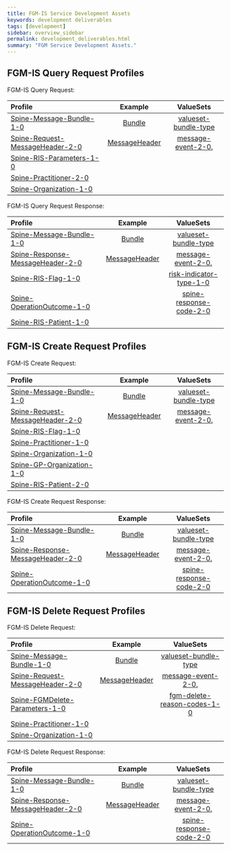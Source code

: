 ```yaml
---
title: FGM-IS Service Development Assets
keywords: development deliverables
tags: [development]
sidebar: overview_sidebar
permalink: development_deliverables.html
summary: "FGM Service Development Assets."
---
```


## FGM-IS Query Request Profiles ##

FGM-IS Query Request:

| Profile| Example | ValueSets | 
| :--------- | :-----: |:-----: |
| [Spine-Message-Bundle-1-0](https://fhir.nhs.uk/StructureDefinition/spine-message-bundle-1-0) | [Bundle](http://data.developer.nhs.uk/fhir/fgm/examples/Profile.FGMRISQueryRequest/Example-qr-1a.xml) | [valueset-bundle-type](http://hl7.org/fhir/DSTU2/valueset-bundle-type.html) |
| [Spine-Request-MessageHeader-2-0](https://fhir.nhs.uk/StructureDefinition/spine-request-messageheader-2-0) | [MessageHeader](http://data.developer.nhs.uk/fhir/fgm/Profile.FGMRISQueryRequest/Examples.html#Spine-Request-MessageHeader-1-0) | [message-event-2-0.](https://fhir.nhs.uk/ValueSet/message-event-2-0) |
| [Spine-RIS-Parameters-1-0](https://fhir.nhs.uk/StructureDefinition/spine-ris-parameters-1-0) |  | |
| [Spine-Practitioner-2-0](https://fhir.nhs.uk/StructureDefinition/spine-practitioner-2-0) |  | |
| [Spine-Organization-1-0](https://fhir.nhs.uk/StructureDefinition/spine-organization-1-0) |  | |



FGM-IS Query Request Response:

| Profile| Example | ValueSets | 
| :--------- | :-----: |:-----: |
| [Spine-Message-Bundle-1-0](https://fhir.nhs.uk/StructureDefinition/spine-message-bundle-1-0) | [Bundle](http://data.developer.nhs.uk/fhir/fgm/examples/Profile.FGMRISQueryRequest/Example-qr-1a.xml) | [valueset-bundle-type](http://hl7.org/fhir/DSTU2/valueset-bundle-type.html) |
| [Spine-Response-MessageHeader-2-0](https://fhir.nhs.uk/StructureDefinition/spine-response-messageheader-2-0) | [MessageHeader](http://data.developer.nhs.uk/fhir/fgm/Profile.FGMRISQueryRequest/Examples.html#Spine-Request-MessageHeader-1-0) | [message-event-2-0.](https://fhir.nhs.uk/ValueSet/message-event-2-0) |
| [Spine-RIS-Flag-1-0](https://fhir.nhs.uk/StructureDefinition/spine-ris-flag-1-0) |  |[risk-indicator-type-1-0](https://fhir.nhs.uk/ValueSet/risk-indicator-type-1-0) |
| [Spine-OperationOutcome-1-0](https://fhir.nhs.uk/StructureDefinition/spine-operationoutcome-1-0) | | [spine-response-code-2-0](https://fhir.nhs.uk/ValueSet/spine-response-code-2-0)|
| [Spine-RIS-Patient-1-0](https://fhir.nhs.uk/StructureDefinition/spine-ris-patient-1-0) |  | |

## FGM-IS Create Request Profiles ##

FGM-IS Create Request:

| Profile| Example | ValueSets | 
| :--------- | :-----: |:-----: |
| [Spine-Message-Bundle-1-0](https://fhir.nhs.uk/StructureDefinition/spine-message-bundle-1-0) | [Bundle](http://data.developer.nhs.uk/fhir/fgm/examples/Profile.FGMRISQueryRequest/Example-qr-1a.xml) | [valueset-bundle-type](http://hl7.org/fhir/DSTU2/valueset-bundle-type.html) |
| [Spine-Request-MessageHeader-2-0](https://fhir.nhs.uk/StructureDefinition/spine-request-messageheader-2-0) | [MessageHeader](http://data.developer.nhs.uk/fhir/fgm/Profile.FGMRISQueryRequest/Examples.html#Spine-Request-MessageHeader-1-0) | [message-event-2-0.](https://fhir.nhs.uk/ValueSet/message-event-2-0) |
| [Spine-RIS-Flag-1-0](https://fhir.nhs.uk/StructureDefinition/spine-ris-flag-1-0) | | |
| [Spine-Practitioner-1-0](https://fhir.nhs.uk/StructureDefinition/spine-practitioner-1-0) | | |
| [Spine-Organization-1-0](https://fhir.nhs.uk/StructureDefinition/spine-organization-1-0) | | |
| [Spine-GP-Organization-1-0](https://fhir.nhs.uk/StructureDefinition/spine-gp-organization-1-0) | | |
| [Spine-RIS-Patient-2-0](https://fhir.nhs.uk/StructureDefinition/spine-ris-patient-2-0) | | |



FGM-IS Create Request Response:

| Profile| Example | ValueSets | 
| :--------- | :-----: |:-----: |
| [Spine-Message-Bundle-1-0](https://fhir.nhs.uk/StructureDefinition/spine-message-bundle-1-0) | [Bundle](http://data.developer.nhs.uk/fhir/fgm/examples/Profile.FGMRISQueryRequest/Example-qr-1a.xml) | [valueset-bundle-type](http://hl7.org/fhir/DSTU2/valueset-bundle-type.html) | 
| [Spine-Response-MessageHeader-2-0](https://fhir.nhs.uk/StructureDefinition/spine-response-messageheader-2-0) | [MessageHeader](http://data.developer.nhs.uk/fhir/fgm/Profile.FGMRISQueryRequest/Examples.html#Spine-Request-MessageHeader-1-0) | [message-event-2-0.](https://fhir.nhs.uk/ValueSet/message-event-2-0) |
| [Spine-OperationOutcome-1-0](https://fhir.nhs.uk/StructureDefinition/spine-operationoutcome-1-0) | | [spine-response-code-2-0](https://fhir.nhs.uk/ValueSet/spine-response-code-2-0)| 



## FGM-IS Delete Request Profiles ##

FGM-IS Delete Request:

| Profile| Example | ValueSets | 
| :--------- | :-----: |:-----: |
| [Spine-Message-Bundle-1-0](https://fhir.nhs.uk/StructureDefinition/spine-message-bundle-1-0) | [Bundle](http://data.developer.nhs.uk/fhir/fgm/examples/Profile.FGMRISQueryRequest/Example-qr-1a.xml) | [valueset-bundle-type](http://hl7.org/fhir/DSTU2/valueset-bundle-type.html) | 
| [Spine-Request-MessageHeader-2-0](https://fhir.nhs.uk/StructureDefinition/spine-request-messageheader-2-0) | [MessageHeader](http://data.developer.nhs.uk/fhir/fgm/Profile.FGMRISQueryRequest/Examples.html#Spine-Request-MessageHeader-1-0) | [message-event-2-0.](https://fhir.nhs.uk/ValueSet/message-event-2-0) |
| [Spine-FGMDelete-Parameters-1-0](https://fhir.nhs.uk/StructureDefinition/spine-fgmdelete-parameters-1-0) | | [fgm-delete-reason-codes-1-0](https://fhir.nhs.uk/ValueSet/fgm-delete-reason-codes-1-0)|
| [Spine-Practitioner-1-0](https://fhir.nhs.uk/StructureDefinition/spine-practitioner-1-0) | | |
| [Spine-Organization-1-0](https://fhir.nhs.uk/StructureDefinition/spine-organization-1-0) | | |



FGM-IS Delete Request Response:

| Profile| Example | ValueSets | 
| :--------- | :-----: |:-----: |
| [Spine-Message-Bundle-1-0](https://fhir.nhs.uk/StructureDefinition/spine-message-bundle-1-0) | [Bundle](http://data.developer.nhs.uk/fhir/fgm/examples/Profile.FGMRISQueryRequest/Example-qr-1a.xml) | [valueset-bundle-type](http://hl7.org/fhir/DSTU2/valueset-bundle-type.html) | 
| [Spine-Response-MessageHeader-2-0](https://fhir.nhs.uk/StructureDefinition/spine-response-messageheader-2-0) | [MessageHeader](http://data.developer.nhs.uk/fhir/fgm/Profile.FGMRISQueryRequest/Examples.html#Spine-Request-MessageHeader-1-0) | [message-event-2-0.](https://fhir.nhs.uk/ValueSet/message-event-2-0) |
| [Spine-OperationOutcome-1-0](https://fhir.nhs.uk/StructureDefinition/spine-operationoutcome-1-0) | | [spine-response-code-2-0](https://fhir.nhs.uk/ValueSet/spine-response-code-2-0)|